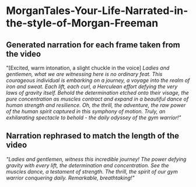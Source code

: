 # MorganTales-Your-Life-Narrated-in-the-style-of-Morgan-Freeman

## Generated narration for each frame taken from the video

"[Excited, warm intonation, a slight chuckle in the voice] *Ladies and gentlemen, what we are witnessing here is no ordinary feat. This courageous individual is embarking on a journey, a voyage into the realm of iron and sweat. Each lift, each curl, a Herculean effort defying the very laws of gravity itself. Behold the determination etched onto their visage, the pure concentration as muscles contract and expand in a beautiful dance of human strength and resilience. Oh, the thrill, the adventure, the raw power of the human spirit captured in this symphony of motion. Truly, an exhilarating spectacle to behold - the daily odyssey of the gym warrior!"*

## Narration rephrased to match the length of the video 

*"Ladies and gentlemen, witness this incredible journey! The power defying gravity with every lift, the determination and concentration. See the muscles dance, a testament of strength. The thrill, the spirit of our gym warrior conquering daily. Remarkable, breathtaking!"*
